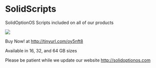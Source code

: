 # SolidScripts #

SolidOptionOS Scripts included on all of our products


![](http://i.ebayimg.com/00/s/Nzk4WDc5OA==/z/TrIAAOSw~gRV5wgq/$_35.JPG)


Buy Now! at http://tinyurl.com/oy5nft8

Available in 16, 32, and 64 GB sizes

Please be patient while we update our website
http://solidoptionos.com
